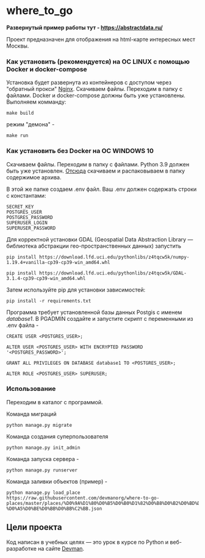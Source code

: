 # where_to_go

**Развернутый пример работы тут - https://abstractdata.ru/**

Проект предназначен для отображения на html-карте интересных мест Москвы.

### Как установить (рекомендуется) на ОС LINUX с помощью Docker и docker-compose

Установка будет развернута из контейнеров с доступом через "обратный прокси" [Nginx](https://nginx.org/ru/).
Скачиваем файлы. Переходим в папку с файлами. Docker и docker-compose должны быть уже установлены. Выполняем комманду:
```
make build
```

режим "демона" -
```
make run
```

### Как установить без Docker на ОС WINDOWS 10

Скачиваем файлы. Переходим в папку с файлами. Python 3.9 должен быть уже установлен.
[Отсюда](https://yadi.sk/d/Dbk6LGZhOQFGfg) скачиваем и распаковываем в папку содержимое архива.


В этой же папке создаем .env файл. Ваш .env должен содержать строки с константами:

```
SECRET_KEY
POSTGRES_USER
POSTGRES_PASSWORD
SUPERUSER_LOGIN
SUPERUSER_PASSWORD
```

Для корректной установки GDAL (Geospatial Data Abstraction Library
 — библиотека абстракции гео-пространственных данных) запустить
 
```
pip install https://download.lfd.uci.edu/pythonlibs/z4tqcw5k/numpy-1.19.4+vanilla-cp39-cp39-win_amd64.whl

pip install https://download.lfd.uci.edu/pythonlibs/z4tqcw5k/GDAL-3.1.4-cp39-cp39-win_amd64.whl
``` 

Затем используйте pip для установки зависимостей:

```
pip install -r requirements.txt
```

Программа требует установленной базы данных Postgis c именем _database1_.
В PGADMIN создайте и запустите скрипт c переменными из .env файла -
```
CREATE USER <POSTGRES_USER>;

ALTER USER <POSTGRES_USER> WITH ENCRYPTED PASSWORD '<POSTGRES_PASSWORD>';

GRANT ALL PRIVILEGES ON DATABASE database1 TO <POSTGRES_USER>;

ALTER ROLE <POSTGRES_USER> SUPERUSER;
```

### Использование

Переходим в каталог с программой.

Команда миграций
```
python manage.py migrate
```

Команда создания суперпользователя
```
python manage.py init_admin
```

Команда запуска сервера -
```
python manage.py runserver
```

Команда заливки объектов (пример) -
```
python manage.py load_place https://raw.githubusercontent.com/devmanorg/where-to-go-places/master/places/%D0%9A%D1%80%D0%B5%D0%B0%D1%82%D0%B8%D0%B2%D0%BD%D0%BE%D0%B5%20%D0%BF%D1%80%D0%BE%D1%81%D1%82%D1%80%D0%B0%D0%BD%D1%81%D1%82%D0%B2%D0%BE%20%C2%AB%D0%9B%D1%8E%D0%BC%D1%8C%D0%B5%D1%80-%D0%A5%D0%BE%D0%BB%D0%BB%C2%BB.json
```
## Цели проекта

Код написан в учебных целях — это урок в курсе по Python и веб-разработке на сайте [Devman](https://dvmn.org).
